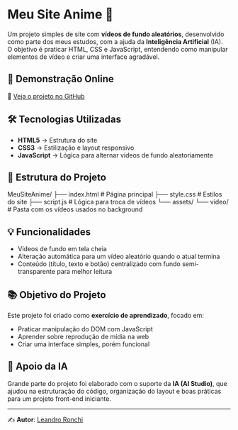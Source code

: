 # Meu Site Anime 🎥

Um projeto simples de site com **vídeos de fundo aleatórios**, desenvolvido como parte dos meus estudos, com a ajuda da **Inteligência Artificial** (IA).  
O objetivo é praticar HTML, CSS e JavaScript, entendendo como manipular elementos de vídeo e criar uma interface agradável.

## 🚀 Demonstração Online

🔗 [Veja o projeto no GitHub](https://leronchi.github.io/MeuSiteAnime/)



## 🛠️ Tecnologias Utilizadas

- **HTML5** → Estrutura do site
- **CSS3** → Estilização e layout responsivo
- **JavaScript** → Lógica para alternar vídeos de fundo aleatoriamente

## 📂 Estrutura do Projeto

MeuSiteAnime/
├── index.html # Página principal
├── style.css # Estilos do site
├── script.js # Lógica para troca de vídeos
└── assets/
└── video/ # Pasta com os vídeos usados no background


## 💡 Funcionalidades

- Vídeos de fundo em tela cheia
- Alteração automática para um vídeo aleatório quando o atual termina
- Conteúdo (título, texto e botão) centralizado com fundo semi-transparente para melhor leitura

## 📚 Objetivo do Projeto

Este projeto foi criado como **exercício de aprendizado**, focado em:
- Praticar manipulação do DOM com JavaScript
- Aprender sobre reprodução de mídia na web
- Criar uma interface simples, porém funcional

## 🧠 Apoio da IA

Grande parte do projeto foi elaborado com o suporte da **IA (AI Studio)**, que ajudou na estruturação do código, organização do layout e boas práticas para um projeto front-end iniciante.

---

✍️ **Autor**: [Leandro Ronchi](https://github.com/LeRonchi)

